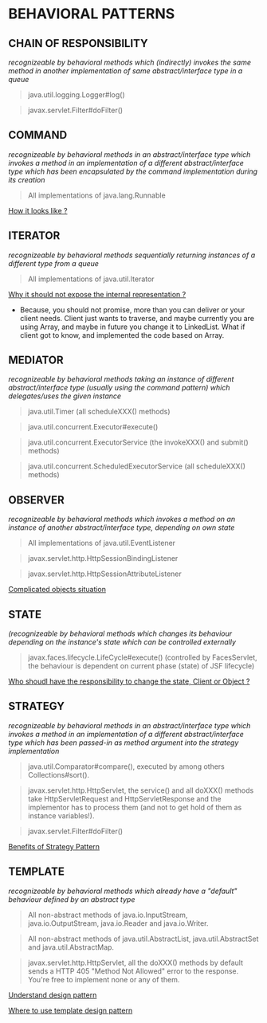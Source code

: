 # BEHAVIORAL PATTERNS

## CHAIN OF RESPONSIBILITY

_recognizeable by behavioral methods which (indirectly) invokes the same method in another implementation of same abstract/interface type in a queue_

> java.util.logging.Logger#log()

> javax.servlet.Filter#doFilter()


## COMMAND

_recognizeable by behavioral methods in an abstract/interface type which invokes a method in an implementation of a different
abstract/interface type which has been encapsulated by the command implementation during its creation_

> All implementations of java.lang.Runnable

[How it looks like ?](https://stackoverflow.com/questions/35610215/java-command-pattern-example-with-runnable-class-is-receiver-missing)


## ITERATOR

_recognizeable by behavioral methods sequentially returning instances of a different type from a queue_

> All implementations of java.util.Iterator

[Why it should not expose the internal representation ?](https://softwareengineering.stackexchange.com/questions/299347/iterator-pattern-why-is-it-important-to-not-expose-the-internal-representation)
* Because, you should not promise, more than you can deliver or your client needs. Client just wants to traverse, and
maybe currently you are using Array, and maybe in future you change it to LinkedList. What if client got to know, and implemented the code based on Array.


## MEDIATOR

_recognizeable by behavioral methods taking an instance of different abstract/interface type (usually using the command pattern) which delegates/uses the given instance_

> java.util.Timer (all scheduleXXX() methods)

> java.util.concurrent.Executor#execute()

> java.util.concurrent.ExecutorService (the invokeXXX() and submit() methods)

> java.util.concurrent.ScheduledExecutorService (all scheduleXXX() methods)


## OBSERVER

_recognizeable by behavioral methods which invokes a method on an instance of another abstract/interface type, depending on own state_

> All implementations of java.util.EventListener

> javax.servlet.http.HttpSessionBindingListener

> javax.servlet.http.HttpSessionAttributeListener

[Complicated objects situation](https://softwareengineering.stackexchange.com/questions/317164/observer-design-pattern-with-complicated-objects)


## STATE

_(recognizeable by behavioral methods which changes its behaviour depending on the instance's state which can be controlled externally_

> javax.faces.lifecycle.LifeCycle#execute() (controlled by FacesServlet, the behaviour is dependent on current phase (state) of JSF lifecycle)

[Who shoudl have the responsibility to change the state, Client or Object ?](https://stackoverflow.com/questions/2105384/what-is-the-best-way-using-the-state-design-pattern-to-change-states)


## STRATEGY

_recognizeable by behavioral methods in an abstract/interface type which invokes a method in an implementation of a different abstract/interface type which has been passed-in as method argument into the strategy implementation_

> java.util.Comparator#compare(), executed by among others Collections#sort().

> javax.servlet.http.HttpServlet, the service() and all doXXX() methods take HttpServletRequest and HttpServletResponse and the implementor has to process them (and not to get hold of them as instance variables!).

> javax.servlet.Filter#doFilter()

[Benefits of Strategy Pattern](https://softwareengineering.stackexchange.com/questions/302612/advantages-of-strategy-pattern)


## TEMPLATE

_recognizeable by behavioral methods which already have a "default" behaviour defined by an abstract type_

> All non-abstract methods of java.io.InputStream, java.io.OutputStream, java.io.Reader and java.io.Writer.

> All non-abstract methods of java.util.AbstractList, java.util.AbstractSet and java.util.AbstractMap.

> javax.servlet.http.HttpServlet, all the doXXX() methods by default sends a HTTP 405 "Method Not Allowed" error to the response. You're free to implement none or any of them.

[Understand design pattern](https://stackoverflow.com/questions/22015933/understanding-template-method-pattern)

[Where to use template design pattern](https://stackoverflow.com/questions/1553856/where-should-we-use-template-method-pattern)




